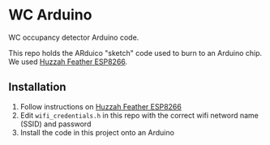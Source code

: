 # WC Arduino
WC occupancy detector Arduino code.

This repo holds the ARduico "sketch" code used to burn to an Arduino chip. We used [Huzzah Feather ESP8266](https://learn.adafruit.com/adafruit-feather-huzzah-esp8266/using-arduino-ide).

## Installation

1. Follow instructions on [Huzzah Feather ESP8266](https://learn.adafruit.com/adafruit-feather-huzzah-esp8266/using-arduino-ide) 
1. Edit `wifi_credentials.h` in this repo with the correct wifi netword name (SSID) and password
1. Install the code in this project onto an Arduino
